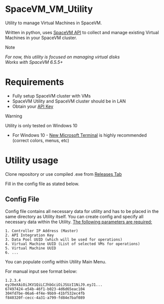 # SpaceVM_VM_Utility
Utility to manage Virtual Machines in SpaceVM.

Written in python, uses [SpaceVM API](https://spacevm.ru/docs/6.5/api/) to collect and manage existing Virtual Machines in your SpaceVM cluster.

>[!NOTE]
>_For now, this utility is focused on managing virtual disks_<br>
>_Works with SpaceVM 6.5.5+_

# Requirements
- Fully setup SpaceVM cluster with VMs
- SpaceVM Utility and SpaceVM cluster should be in LAN
- Obtain your [API Key](https://spacevm.ru/docs/latest/base/operator_guide/security/users/#_14)
>[!WARNING]
> Utility is only tested on Windows 10
- For Windows 10 - [New Microsoft Terminal](https://github.com/microsoft/terminal) is highly recommended (correct colors, menus, etc)

# Utility usage
Clone repository or use compiled .exe from [Releases Tab](https://github.com/OVERLORD7F/SpaceVM_VM_Utility/releases)

Fill in the config file as stated below.

## Config File
Config file contains all necessary data for utility and has to be placed in the same directory as Utility itself.
You can create config and specify all necessary data within the Utility.
<ins>The following parameters are required:</ins>
```
1. Controller IP Address (Master)
2. API Integration Key
3. Data Pool UUID (which will be used for operations)
4. Virtual Machine UUID (List of selected VMs for operations)
5. Virtual Machine UUID
6. ...
```

You can populate config within Utility Main Menu.

For manual input see format below:
```
1.2.3.4
eyJ0eXAiOiJKV1QiLCJhbGciOiJSUzI1NiJ9.eyJ1...
67497424-e54b-46f1-b023-4d6d65eac104
304fd7be-06a6-4f4e-9bb9-41bf532ec4fb
f840320f-cecc-4a31-a799-fd84e7baf089
```
